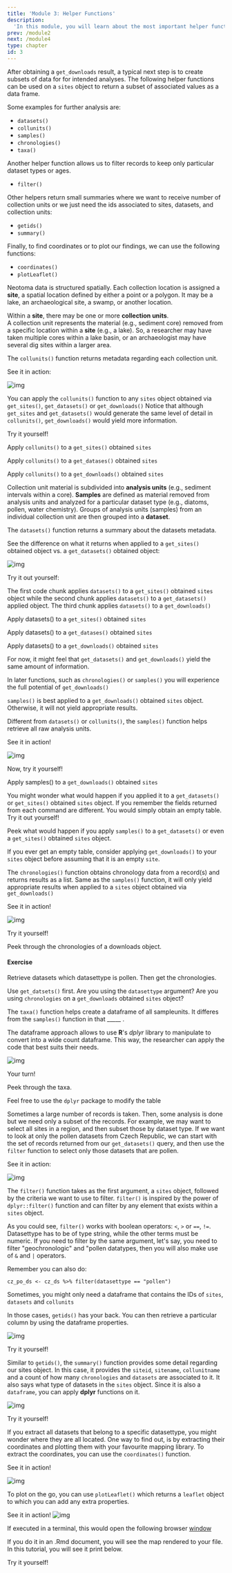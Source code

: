 ```yaml
---
title: 'Module 3: Helper Functions'
description:
  'In this module, you will learn about the most important helper functions.'
prev: /module2
next: /module4
type: chapter
id: 3
---
```


<exercise id="0" title="Helper Functions">

After obtaining a `get_downloads` result, a typical next step is to create subsets of data for for intended analyses.  The following helper functions can be used on a `sites` object to return a subset of associated values as a data frame.

Some examples for further analysis are: 
- `datasets()`
- `collunits()`
- `samples()`
- `chronologies()`
- `taxa()`


Another helper function allows us to filter records to keep only particular dataset types or ages. 
- `filter() `

Other helpers return small summaries where we want to receive number of collection units or we just need the ids associated to sites, datasets, and collection units:
- `getids()`
- `summary()`

Finally, to find coordinates or to plot our findings, we can use the following functions:
- `coordinates()`
- `plotLeaflet()`

</exercise>

<exercise id="1" title="collunits()">

Neotoma data is structured spatially. Each collection location is assigned a **site**, a spatial location defined by either a point or a polygon. It may be a lake, an archaeological site, a swamp, or another location.

Within a **site**, there may be one or more **collection units**.  
A collection unit represents the material (e.g., sediment core) removed from a specific location within a **site** (e.g., a lake). So, a researcher may have taken multiple cores within a lake basin, or an archaeologist may have several dig sites within a larger area. 

The `collunits()` function returns metadata regarding each collection unit. 

See it in action:

![img](https://github.com/NeotomaDB/neotoma_workshop/blob/main/static/module3/collunits.gif?raw=true)

You can apply the `collunits()` function to any `sites` object obtained via `get_sites()`, `get_datasets()` or `get_downloads()`
Notice that although `get_sites` and `get_datasets()` would generate the same level of detail in `collunits()`, `get_downloads()` would yield more information.

Try it yourself!


<codeblock id="03_01">

Apply `collunits()` to a `get_sites()` obtained `sites`

</codeblock>

<codeblock id="03_02">

Apply `collunits()` to a `get_datases()` obtained `sites`

</codeblock>

<codeblock id="03_03">

Apply `collunits()` to a `get_downloads()` obtained `sites`

</codeblock>

</exercise>

<exercise id="2" title="datasets()">

Collection unit material is subdivided into **analysis units** (e.g., sediment intervals within a core). **Samples** are defined as material removed from analysis units and analyzed for a particular dataset type (e.g., diatoms, pollen, water chemistry).   Groups of analysis units (samples) from an individual collection unit are then grouped into a **dataset**.

The `datasets()` function returns a summary about the datasets metadata.

See the difference on what it returns when applied to a `get_sites()` obtained object vs. a `get_datasets()` obtained object:

![img](https://github.com/NeotomaDB/neotoma_workshop/blob/main/static/module3/datasets.gif?raw=true)

Try it out yourself:

The first code chunk applies `datasets()` to a `get_sites()` obtained `sites` object while the second chunk applies `datasets()` to a `get_datasets()` applied object. The third chunk applies `datasets()` to a `get_downloads()` 

<codeblock id="03_04">

Apply datasets() to a `get_sites()` obtained `sites`

</codeblock>

<codeblock id="03_05">

Apply datasets() to a `get_datases()` obtained `sites`

</codeblock>

<codeblock id="03_06">

Apply datasets() to a `get_downloads()` obtained `sites`

</codeblock>

For now, it might feel that `get_datasets()` and `get_downloads()` yield the same amount of information.

In later functions, such as `chronologies()` or `samples()` you will experience the full potential of `get_downloads()`

</exercise>

<exercise id="3" title="samples()">

`samples()` is best applied to a `get_downloads()` obtained `sites` object. Otherwise, it will not yield appropriate results.

Different from `datasets()` or `collunits()`, the `samples()` function helps retrieve all raw analysis units.

See it in action!

![img](https://github.com/NeotomaDB/neotoma_workshop/blob/main/static/module3/samples.gif?raw=true)

Now, try it yourself!

<codeblock id="03_07">

Apply samples() to a `get_downloads()` obtained `sites`

</codeblock>

You might wonder what would happen if you applied it to a `get_datasets()` or `get_sites()` obtained `sites` object. If you remember the fields returned from each command are different. You would simply obtain an empty table. Try it out yourself! 


<codeblock id="03_08">

Peek what would happen if you apply `samples()` to a `get_datasets()` or even a `get_sites()` obtained `sites` object.

</codeblock>

If you ever get an empty table, consider applying `get_downloads()` to your `sites` object before assuming that it is an empty `site`.

</exercise>

<exercise id="4" title="chronologies()">

The `chronologies()` function obtains chronology data from a record(s) and returns results as a list. Same as the `samples()` function, it will only yield appropriate results when applied to a `sites` object obtained via `get_downloads()`

See it in action!

![img](https://github.com/NeotomaDB/neotoma_workshop/blob/main/static/module3/chronologies.gif?raw=true)

Try it yourself!

<codeblock id="03_09">

Peek through the chronologies of a downloads object.

</codeblock>


#### Exercise

Retrieve datasets which datasettype is pollen. Then get the chronologies.

<codeblock id="03_10">

Use `get_datsets()` first.
Are you using the `datasettype` argument?
Are you using `chronologies` on a `get_downloads` obtained `sites` object?

</codeblock>

</exercise>

<exercise id="5" title="taxa()">

The `taxa()` function helps create a dataframe of all sampleunits. It differes from the `samples()` function in that _____
. 


The dataframe approach allows to use **R**'s *dplyr* library to manipulate to convert into a wide count dataframe.
This way, the researcher can apply the code that best suits their needs.

![img](https://github.com/NeotomaDB/neotoma_workshop/blob/main/static/module3/taxa.gif?raw=true)

Your turn!

<codeblock id="03_11">

Peek through the taxa.

Feel free to use the `dplyr` package to modify the table

</codeblock>


</exercise>

<exercise id="6" title="filter()">

Sometimes a large number of records is taken. Then, some analysis is done but we need only a subset of the records.
For example, we may want to select all sites in a region, and then subset those by dataset type.  If we want to look at only the pollen datasets from Czech Republic, we can start with the set of records returned from our `get_datasets()` query, and then use the `filter` function to select only those datasets that are pollen.

See it in action:

![img](https://github.com/NeotomaDB/neotoma_workshop/blob/main/static/module3/filter.gif?raw=true)

The `filter()` function takes as the first argument, a `sites` object, followed by the criteria we want to use to filter. 
`filter()` is inspired by the power of `dplyr::filter()` function and can filter by any element that exists within a `sites` object.



As you could see, `filter()` works with boolean operators: `<`, `>` or `==`, `!=`. Datasettype has to be of type string, while the other terms must be numeric.  If you need to filter by the same argument, let's say, you need to filter "geochronologic" and "pollen datatypes, then you will also make use of `&` and `|` operators.

<codeblock id="03_12">

Remember you can also do:
```
cz_po_ds <- cz_ds %>% filter(datasettype == "pollen")
```

</codeblock>

</exercise>

<exercise id="7" title="getids()">

Sometimes, you might only need a dataframe that contains the IDs of `sites`, `datasets` and `collunits`

In those cases, `getids()` has your back. You can then retrieve a particular column by using the dataframe properties.

![img](https://github.com/NeotomaDB/neotoma_workshop/blob/main/static/module3/getids.gif?raw=true)

Try it yourself!

<codeblock id="03_13">


</codeblock>

</exercise>

<exercise id="8" title="summary()">

Similar to `getids()`, the `summary()` function provides some detail regarding our sites object. In this case, it provides the `siteid`, `sitename`, `collunitname` and a count of how many `chronologies` and `datasets` are associated to it. It also says what type of datasets in the `sites` object.
Since it is also a `dataframe`, you can apply **dplyr** functions on it.

![img](https://github.com/NeotomaDB/neotoma_workshop/blob/main/static/module3/summary.gif?raw=true)

Try it yourself!

<codeblock id="03_14">


</codeblock>

</exercise>

<exercise id="9" title="coordinates()">

If you extract all datasets that belong to a specific datasettype, you might wonder where they are all located. One way to find out, is by extracting their coordinates and plotting them with your favourite mapping library. To extract the coordinates, you can use the `coordinates()` function.

See it in action!

![img](https://github.com/NeotomaDB/neotoma_workshop/blob/main/static/module3/coordinates.gif?raw=true)

<codeblock id="03_15">


</codeblock>

</exercise>

<exercise id="10" title="plotLeaflet()">

To plot on the go, you can use `plotLeaflet()` which returns a `leaflet` object to which you can add any extra properties.

See it in action!
![img](https://github.com/NeotomaDB/neotoma_workshop/blob/main/static/module3/plotLeaflet.gif?raw=true)

If executed in a terminal, this would open the following browser [window](file:///private/var/folders/x2/phk11_6n0m93p5fths7dty480000gn/T/RtmpfTtrI2/viewhtml27e77f72c7e2/index.html)

If you do it in an .Rmd document, you will see the map rendered to your file. In this tutorial, you will see it print below.

Try it yourself!

<codeblock id="03_16">


</codeblock>

</exercise>